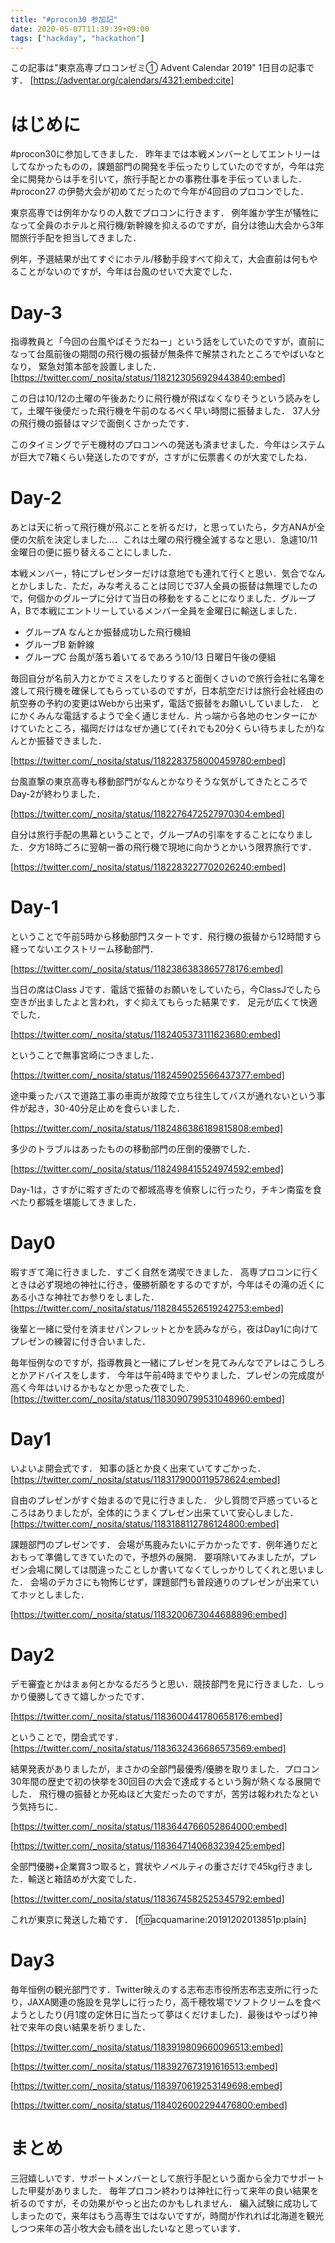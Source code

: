 ```yaml
---
title: "#procon30 参加記"
date: 2020-05-07T11:39:39+09:00
tags: ["hackday", "hackathon"]
---
```


この記事は"東京高専プロコンゼミ① Advent Calendar 2019" 1日目の記事です．
[https://adventar.org/calendars/4321:embed:cite]


# はじめに
\#procon30に参加してきました．
昨年までは本戦メンバーとしてエントリーはしてなかったものの，課題部門の開発を手伝ったりしていたのですが，今年は完全に開発からは手を引いて，旅行手配とかの事務仕事を手伝っていました．#procon27 の伊勢大会が初めてだったので今年が4回目のプロコンでした．


東京高専では例年かなりの人数でプロコンに行きます．
例年誰か学生が犠牲になって全員のホテルと飛行機/新幹線を抑えるのですが，自分は徳山大会から3年間旅行手配を担当してきました．

例年，予選結果が出てすぐにホテル/移動手段すべて抑えて，大会直前は何もやることがないのですが，今年は台風のせいで大変でした．

# Day-3

指導教員と「今回の台風やばそうだねー」という話をしていたのですが，直前になって台風前後の期間の飛行機の振替が無条件で解禁されたところでやばいなとなり，
緊急対策本部を設置しました．
[https://twitter.com/_nosita/status/1182123056929443840:embed]

この日は10/12の土曜の午後あたりに飛行機が飛ばなくなりそうという読みをして，土曜午後便だった飛行機を午前のなるべく早い時間に振替ました．
37人分の飛行機の振替はマジで面倒くさかったです．

このタイミングでデモ機材のプロコンへの発送も済ませました．今年はシステムが巨大で7箱くらい発送したのですが，さすがに伝票書くのが大変でしたね．

# Day-2
あとは天に祈って飛行機が飛ぶことを祈るだけ，と思っていたら，夕方ANAが全便の欠航を決定しました...．これは土曜の飛行機全滅するなと思い．急遽10/11金曜日の便に振り替えることにしました．


本戦メンバー，特にプレゼンターだけは意地でも連れて行くと思い．気合でなんとかしました．ただ，みな考えることは同じで37人全員の振替は無理でしたので，何個かのグループに分けて当日の移動をすることになりました．グループA，Bで本戦にエントリーしているメンバー全員を金曜日に輸送しました．

* グループA
なんとか振替成功した飛行機組
* グルーブB
新幹線
* グループC
台風が落ち着いてるであろう10/13 日曜日午後の便組

毎回自分が名前入力とかでミスをしたりすると面倒くさいので旅行会社に名簿を渡して飛行機を確保してもらっているのですが，日本航空だけは旅行会社経由の航空券の予約の変更はWebから出来ず，電話で振替をお願いしていました．
とにかくみんな電話するようで全く通じません．片っ端から各地のセンターにかけていたところ，福岡だけはなぜか通じて(それでも20分くらい待ちましたが)なんとか振替できました．

[https://twitter.com/_nosita/status/1182283758000459780:embed]

台風直撃の東京高専も移動部門がなんとかなりそうな気がしてきたところでDay-2が終わりました．

[https://twitter.com/_nosita/status/1182276472527970304:embed]

自分は旅行手配の黒幕ということで，グループAの引率をすることになりました．夕方18時ごろに翌朝一番の飛行機で現地に向かうとかいう限界旅行です．

[https://twitter.com/_nosita/status/1182283227702026240:embed]


# Day-1
ということで午前5時から移動部門スタートです．飛行機の振替から12時間すら経ってないエクストリーム移動部門．

[https://twitter.com/_nosita/status/1182386383865778176:embed]

当日の席はClass Jです．電話で振替のお願いをしていたら，今ClassJでしたら空きが出ましたよと言われ，すぐ抑えてもらった結果です．
足元が広くて快適でした．

[https://twitter.com/_nosita/status/1182405373111623680:embed]

ということで無事宮崎につきました．

[https://twitter.com/_nosita/status/1182459025566437377:embed]

途中乗ったバスで道路工事の車両が故障で立ち往生してバスが通れないという事件が起き，30-40分足止めを食らいました．

[https://twitter.com/_nosita/status/1182486386189815808:embed]

多少のトラブルはあったものの移動部門の圧倒的優勝でした．

[https://twitter.com/_nosita/status/1182498415524974592:embed]


Day-1は，さすがに暇すぎたので都城高専を偵察しに行ったり，チキン南蛮を食べたり都城を堪能してきました．


# Day0

暇すぎて滝に行きました．すごく自然を満喫できました．
高専プロコンに行くときは必ず現地の神社に行き，優勝祈願をするのですが，今年はその滝の近くにある小さな神社でお参りをしました．
[https://twitter.com/_nosita/status/1182845526519242753:embed]

後輩と一緒に受付を済ませパンフレットとかを読みながら，夜はDay1に向けてプレゼンの練習に付き合いました．

毎年恒例なのですが，指導教員と一緒にプレゼンを見てみんなでアレはこうしろとかアドバイスをします．
今年は午前4時までやりました．プレゼンの完成度が高く今年はいけるかもなとか思った夜でした．
[https://twitter.com/_nosita/status/1183090799531048960:embed]

# Day1

いよいよ開会式です．
知事の話とか良く出来ていてすごかった．
[https://twitter.com/_nosita/status/1183179000119578624:embed]

自由のプレゼンがすぐ始まるので見に行きました．
少し質問で戸惑っているところはありましたが，全体的にうまくプレゼン出来ていて安心しました．
[https://twitter.com/_nosita/status/1183188112786124800:embed]

課題部門のプレゼンです．
会場が馬鹿みたいにデカかったです．例年通りだとおもって準備してきていたので，予想外の展開．
要項除いてみましたが，プレゼン会場に関しては間違ったことしか書いてなくてしっかりしてくれと思いました．
会場のデカさにも物怖じせず，課題部門も普段通りのプレゼンが出来ていてホッとしました．

[https://twitter.com/_nosita/status/1183200673044688896:embed]

# Day2

デモ審査とかはまぁ何とかなるだろうと思い．競技部門を見に行きました．しっかり優勝してきて嬉しかったです．

[https://twitter.com/_nosita/status/1183600441780658176:embed]

ということで，閉会式です．
[https://twitter.com/_nosita/status/1183632436686573569:embed]

結果発表がありましたが，まさかの全部門最優秀/優勝を取りました．プロコン30年間の歴史で初の快挙を30回目の大会で達成するという胸が熱くなる展開でした．
飛行機の振替とか死ぬほど大変だったのですが，苦労は報われたなという気持ちに．

[https://twitter.com/_nosita/status/1183644766052864000:embed]


[https://twitter.com/_nosita/status/1183647140683239425:embed]

全部門優勝+企業賞3つ取ると，賞状やノベルティの重さだけで45kg行きました．輸送と箱詰めが大変でした．

[https://twitter.com/_nosita/status/1183674582525345792:embed]

これが東京に発送した箱です．
[f:id:acquamarine:20191202013851p:plain]

# Day3

毎年恒例の観光部門です．Twitter映えのする志布志市役所志布志支所に行ったり，JAXA関連の施設を見学しに行ったり，高千穂牧場でソフトクリームを食べようとしたり(月1度の定休日に当たって夢はくだけました)．最後はやっぱり神社で来年の良い結果を祈りました．

[https://twitter.com/_nosita/status/1183919809660096513:embed]

[https://twitter.com/_nosita/status/1183927673191616513:embed]


[https://twitter.com/_nosita/status/1183970619253149698:embed]


[https://twitter.com/_nosita/status/1184026002294476800:embed]



# まとめ
三冠嬉しいです．サポートメンバーとして旅行手配という面から全力でサポートした甲斐がありました．
毎年プロコン終わりは神社に行って来年の良い結果を祈るのですが，その効果がやっと出たのかもしれません．
編入試験に成功してしまったので，来年はもう高専生ではないですが，時間が作れれば北海道を観光しつつ来年の苫小牧大会も顔を出したいなと思っています．